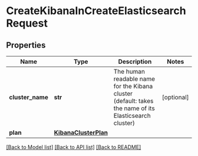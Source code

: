 # CreateKibanaInCreateElasticsearchRequest

## Properties
Name | Type | Description | Notes
------------ | ------------- | ------------- | -------------
**cluster_name** | **str** | The human readable name for the Kibana cluster (default: takes the name of its Elasticsearch cluster) | [optional] 
**plan** | [**KibanaClusterPlan**](KibanaClusterPlan.md) |  | 

[[Back to Model list]](../README.md#documentation-for-models) [[Back to API list]](../README.md#documentation-for-api-endpoints) [[Back to README]](../README.md)



